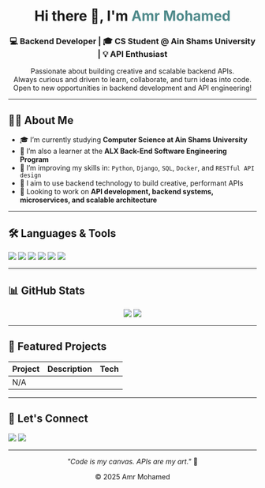 <!-- Header -->
<h1 align="center">Hi there 👋, I'm <span style="color:#4F8A8B;">Amr Mohamed</span></h1>
<h3 align="center">💻 Backend Developer | 🎓 CS Student @ Ain Shams University | 💡 API Enthusiast</h3>

<!-- Short Intro -->
<p align="center">
  Passionate about building creative and scalable backend APIs. <br />
  Always curious and driven to learn, collaborate, and turn ideas into code. <br />
  Open to new opportunities in backend development and API engineering!
</p>

---

<!-- About Me -->
## 🙋‍♂️ About Me

- 🎓 I’m currently studying **Computer Science at Ain Shams University**  
- 🔭 I’m also a learner at the **ALX Back-End Software Engineering Program**  
- 🧠 I’m improving my skills in: `Python`, `Django`, `SQL`, `Docker`, and `RESTful API design`  
- 🌱 I aim to use backend technology to build creative, performant APIs  
- 💼 Looking to work on **API development, backend systems, microservices, and scalable architecture**

---

<!-- Languages and Tools -->
## 🛠️ Languages & Tools

<p align="left">
  <img src="https://img.shields.io/badge/-Python-3776AB?style=flat&logo=python&logoColor=white" />
  <img src="https://img.shields.io/badge/-Django-092E20?style=flat&logo=django&logoColor=white" />
  <img src="https://img.shields.io/badge/-SQL-4479A1?style=flat&logo=mysql&logoColor=white" />
  <img src="https://img.shields.io/badge/-Docker-2496ED?style=flat&logo=docker&logoColor=white" />
  <img src="https://img.shields.io/badge/-Git-F05032?style=flat&logo=git&logoColor=white" />
  <img src="https://img.shields.io/badge/-VS%20Code-007ACC?style=flat&logo=visual-studio-code&logoColor=white" />
</p>

---

<!-- GitHub Stats -->
## 📊 GitHub Stats

<p align="center">
  <img src="https://github-readme-stats.vercel.app/api?username=am0rzz&show_icons=true&theme=tokyonight" />
  <img src="https://github-readme-stats.vercel.app/api/top-langs/?username=am0rzz&layout=compact&theme=tokyonight" />
</p>

---

<!-- Projects Showcase -->
## 🚀 Featured Projects

| Project | Description | Tech |
|--------|-------------|------|
| N/A


---

<!-- Let's Connect -->
## 🤝 Let's Connect

<p align="left">
  <a href="mailto:amrmohm629@gmail.com"><img src="https://img.shields.io/badge/-Email-D14836?style=flat&logo=gmail&logoColor=white" /></a>
  <a href="https://www.linkedin.com/in/amorzz/"><img src="https://img.shields.io/badge/-LinkedIn-0077B5?style=flat&logo=linkedin&logoColor=white" /></a>
</p>

---

<!-- Footer -->
<p align="center">
  <i>"Code is my canvas. APIs are my art."</i> 🎨
</p>
<p align="center">
  © 2025 Amr Mohamed
</p>
